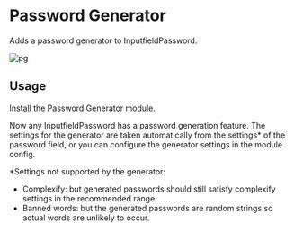 # Password Generator

Adds a password generator to InputfieldPassword.

![pg](https://github.com/user-attachments/assets/05e602a4-8364-4ab8-bb84-81a7f7139369)

## Usage

[Install](http://modules.processwire.com/install-uninstall/) the Password Generator module.

Now any InputfieldPassword has a password generation feature. The settings for the generator are taken automatically from the settings* of the password field, or you can configure the generator settings in the module config.

*Settings not supported by the generator:

* Complexify: but generated passwords should still satisfy complexify settings in the recommended range.
* Banned words: but the generated passwords are random strings so actual words are unlikely to occur.
